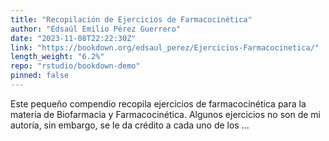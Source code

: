 ```yaml
---
title: "Recopilación de Ejercicios de Farmacocinética"
author: "Edsaúl Emilio Pérez Guerrero"
date: "2023-11-08T22:22:30Z"
link: "https://bookdown.org/edsaul_perez/Ejercicios-Farmacocinetica/"
length_weight: "6.2%"
repo: "rstudio/bookdown-demo"
pinned: false
---
```


Este pequeño compendio recopila ejercicios de farmacocinética para la materia de Biofarmacia y Farmacocinética. Algunos ejercicios no son de mi autoría, sin embargo, se le da crédito a cada uno de los ...
